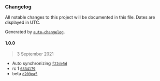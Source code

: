 ### Changelog

All notable changes to this project will be documented in this file. Dates are displayed in UTC.

Generated by [`auto-changelog`](https://github.com/CookPete/auto-changelog).

#### 1.0.0

> 3 September 2021

- Auto synchronizing [`f22de5d`](https://github.com/fuzetsu/userscripts/commit/f22de5d3b453af67e66668d4ff974b00bad6da90)
- rc 1 [`6334179`](https://github.com/fuzetsu/userscripts/commit/6334179085755a9519a78a7d4fa31e32ee699257)
- beta [`d209ea5`](https://github.com/fuzetsu/userscripts/commit/d209ea541d9454986cc1ef84e60b90573eaae453)
